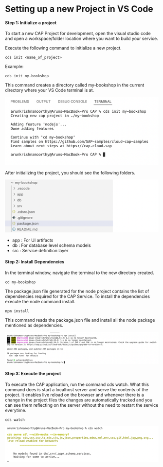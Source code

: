 # Setting up a new Project in VS Code

#### Step 1: Initialize a project

To start a new CAP Project for development, open the visual studio code and open a workspace/folder location where you want to build your service. 

Execute the following command to initialize a new project. 

```
cds init <name_of_project>
```

Example:

``` 
cds init my-bookshop 
``` 

This command creates a directory called my-bookshop in the current directory where your VS Code terminal is at. 

<img src="./assets/images/init-project-mybookshop.png" width="700" />

After initializing the project, you should see the following folders.

<img src="./assets/images/project-structure.png" width="700px" />

- app : For UI artifacts 
- db  : For database level schema models 
- src : Service definition layer

#### Step 2: Install Dependencies 

In the terminal window, navigate the terminal to the new directory created. 

```
cd my-bookshop
```
The package.json file generated for the node project contains the list of dependencies required for the CAP Service. To install the dependencies 
execute the node command install. 

```
npm install
``` 

This command reads the package.json file and install all the node package mentioned as dependencies. 

<img src="./assets/images/npm-install.png" />

#### Step 3: Execute the project 

To execute the CAP application, run the command cds watch. What this command does is start a localhost server and serve the contents of the project. 
It enables live reload on the browser and whenever there is a change in the project files the changes are automatically tracked and you can see them reflecting on the server without the need to restart the service everytime. 

```
cds watch
```

<img src="./assets/images/cds-watch.png" width="700" />

